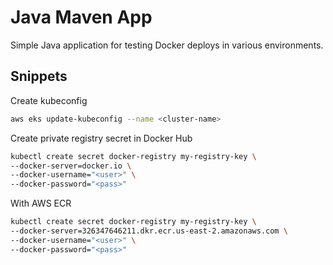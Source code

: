 # Java Maven App

Simple Java application for testing Docker deploys in various environments.

## Snippets

Create kubeconfig

```bash
aws eks update-kubeconfig --name <cluster-name>
```

Create private registry secret in Docker Hub

```bash
kubectl create secret docker-registry my-registry-key \
--docker-server=docker.io \
--docker-username="<user>" \
--docker-password="<pass>"
```

With AWS ECR

```bash
kubectl create secret docker-registry my-registry-key \
--docker-server=326347646211.dkr.ecr.us-east-2.amazonaws.com \
--docker-username="<user>" \
--docker-password="<pass>"
```
